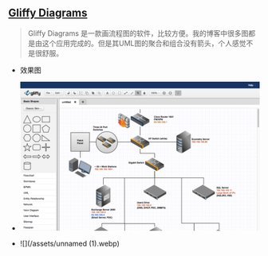 ## [Gliffy Diagrams](https://chrome.google.com/webstore/detail/gliffy-diagrams/bhmicilclplefnflapjmnngmkkkkpfad?hl=zh-CN)

> Gliffy Diagrams 是一款画流程图的软件，比较方便。我的博客中很多图都是由这个应用完成的。但是其UML图的聚合和组合没有箭头，个人感觉不是很舒服。



* 效果图

* ![](/assets/unnamed.webp)
* ![](/assets/unnamed (1).webp)




